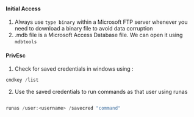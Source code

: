 

#### Initial Access


1. Always use `type binary` within a Microsoft FTP server whenever you need to download a binary file to avoid data corruption
2. .mdb file is a Microsoft Access Database file. We can open it using `mdbtools`





#### PrivEsc


1. Check for saved credentials in windows using :

```powershell
cmdkey /list
```



2. Use the saved credentials to run commands as that user using runas 

```powershell

runas /user:<username> /savecred "command"
```


